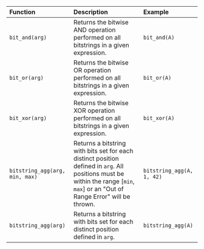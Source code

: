 | Function | Description | Example |
|:---|:----|:--|
| `bit_and(arg)` |Returns the bitwise AND operation performed on all bitstrings in a given expression. | `bit_and(A)` |
| `bit_or(arg)` |Returns the bitwise OR operation performed on all bitstrings in a given expression.  | `bit_or(A)` |
| `bit_xor(arg)` |Returns the bitwise XOR operation performed on all bitstrings in a given expression. | `bit_xor(A)` |
| `bitstring_agg(arg, min, max)` |Returns a bitstring with bits set for each distinct position defined in `arg`. All positions must be within the range [`min`, `max`] or an "Out of Range Error" will be thrown. | `bitstring_agg(A, 1, 42)` |
| `bitstring_agg(arg)` |Returns a bitstring with bits set for each distinct position defined in `arg`. | `bitstring_agg(A)` |
